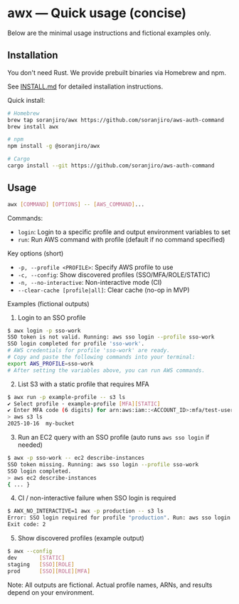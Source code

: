 # awx — Quick usage (concise)

Below are the minimal usage instructions and fictional examples only.

## Installation

You don't need Rust. We provide prebuilt binaries via Homebrew and npm.

See [INSTALL.md](INSTALL.md) for detailed installation instructions.

Quick install:
```sh
# Homebrew
brew tap soranjiro/awx https://github.com/soranjiro/aws-auth-command
brew install awx

# npm
npm install -g @soranjiro/awx

# Cargo
cargo install --git https://github.com/soranjiro/aws-auth-command
```

## Usage

```sh
awx [COMMAND] [OPTIONS] -- [AWS_COMMAND]...
```

Commands:
- `login`: Login to a specific profile and output environment variables to set
- `run`: Run AWS command with profile (default if no command specified)

Key options (short)

- `-p, --profile <PROFILE>`: Specify AWS profile to use
- `-c, --config`: Show discovered profiles (SSO/MFA/ROLE/STATIC)
- `-n, --no-interactive`: Non-interactive mode (CI)
- `--clear-cache [profile|all]`: Clear cache (no-op in MVP)

Examples (fictional outputs)

1) Login to an SSO profile

```sh
$ awx login -p sso-work
SSO token is not valid. Running: aws sso login --profile sso-work
SSO login completed for profile 'sso-work'.
# AWS credentials for profile 'sso-work' are ready.
# Copy and paste the following commands into your terminal:
export AWS_PROFILE=sso-work
# After setting the variables above, you can run AWS commands.
```

2) List S3 with a static profile that requires MFA

```sh
$ awx run -p example-profile -- s3 ls
✔ Select profile · example-profile [MFA][STATIC]
✔ Enter MFA code (6 digits) for arn:aws:iam::<ACCOUNT_ID>:mfa/test-user: · ******
> aws s3 ls
2025-10-16  my-bucket
```

3) Run an EC2 query with an SSO profile (auto runs `aws sso login` if needed)

```sh
$ awx -p sso-work -- ec2 describe-instances
SSO token missing. Running: aws sso login --profile sso-work
SSO login completed.
> aws ec2 describe-instances
{ ... }
```

4) CI / non-interactive failure when SSO login is required

```sh
$ AWX_NO_INTERACTIVE=1 awx -p production -- s3 ls
Error: SSO login required for profile "production". Run: aws sso login --profile production
Exit code: 2
```

5) Show discovered profiles (example output)

```sh
$ awx --config
dev       [STATIC]
staging   [SSO][ROLE]
prod      [SSO][ROLE][MFA]
```

Note: All outputs are fictional. Actual profile names, ARNs, and results depend on your environment.
